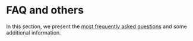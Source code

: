 # FAQ and others

In this section, we present the [most frequently asked questions](./FAQ.md) and some additional information.